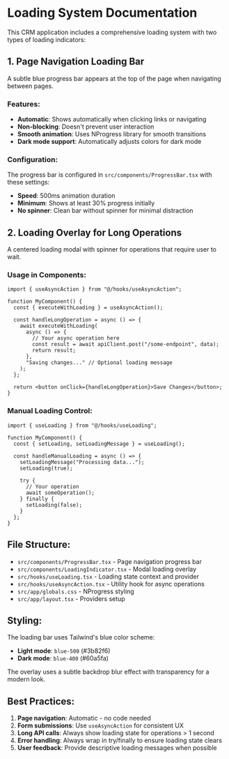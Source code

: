# Loading System Documentation

This CRM application includes a comprehensive loading system with two types of loading indicators:

## 1. Page Navigation Loading Bar

A subtle blue progress bar appears at the top of the page when navigating between pages.

### Features:

- **Automatic**: Shows automatically when clicking links or navigating
- **Non-blocking**: Doesn't prevent user interaction
- **Smooth animation**: Uses NProgress library for smooth transitions
- **Dark mode support**: Automatically adjusts colors for dark mode

### Configuration:

The progress bar is configured in `src/components/ProgressBar.tsx` with these settings:

- **Speed**: 500ms animation duration
- **Minimum**: Shows at least 30% progress initially
- **No spinner**: Clean bar without spinner for minimal distraction

## 2. Loading Overlay for Long Operations

A centered loading modal with spinner for operations that require user to wait.

### Usage in Components:

```tsx
import { useAsyncAction } from "@/hooks/useAsyncAction";

function MyComponent() {
  const { executeWithLoading } = useAsyncAction();

  const handleLongOperation = async () => {
    await executeWithLoading(
      async () => {
        // Your async operation here
        const result = await apiClient.post("/some-endpoint", data);
        return result;
      },
      "Saving changes..." // Optional loading message
    );
  };

  return <button onClick={handleLongOperation}>Save Changes</button>;
}
```

### Manual Loading Control:

```tsx
import { useLoading } from "@/hooks/useLoading";

function MyComponent() {
  const { setLoading, setLoadingMessage } = useLoading();

  const handleManualLoading = async () => {
    setLoadingMessage("Processing data...");
    setLoading(true);

    try {
      // Your operation
      await someOperation();
    } finally {
      setLoading(false);
    }
  };
}
```

## File Structure:

- `src/components/ProgressBar.tsx` - Page navigation progress bar
- `src/components/LoadingIndicator.tsx` - Modal loading overlay
- `src/hooks/useLoading.tsx` - Loading state context and provider
- `src/hooks/useAsyncAction.tsx` - Utility hook for async operations
- `src/app/globals.css` - NProgress styling
- `src/app/layout.tsx` - Providers setup

## Styling:

The loading bar uses Tailwind's blue color scheme:

- **Light mode**: `blue-500` (#3b82f6)
- **Dark mode**: `blue-400` (#60a5fa)

The overlay uses a subtle backdrop blur effect with transparency for a modern look.

## Best Practices:

1. **Page navigation**: Automatic - no code needed
2. **Form submissions**: Use `useAsyncAction` for consistent UX
3. **Long API calls**: Always show loading state for operations > 1 second
4. **Error handling**: Always wrap in try/finally to ensure loading state clears
5. **User feedback**: Provide descriptive loading messages when possible
